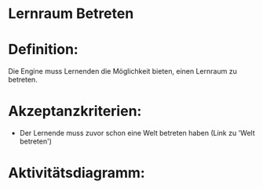 # Lernraum Betreten


# Definition:

Die Engine muss Lernenden die Möglichkeit bieten, einen Lernraum zu betreten.

# Akzeptanzkriterien:

- Der Lernende muss zuvor schon eine Welt betreten haben (Link zu 'Welt betreten')

# Aktivitätsdiagramm:
